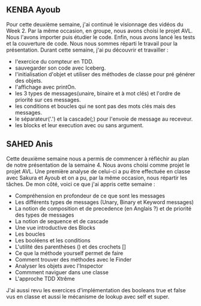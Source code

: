 ## KENBA Ayoub
Pour cette deuxième semaine, j'ai continué le visionnage des vidéos du Week 2. Par la même occasion, en groupe, nous avons choisi le projet AVL.
Nous l'avons importer puis étudier le code. Enfin, nous avons lancé les tests et la couverture de code. Nous nous sommes réparti le travail pour la présentation.
Durant cette semaine, j'ai pu découvrir et travailler :

<ul>
    <li> l'exercice du compteur en TDD.</li>
    <li> sauvegarder son code avec Iceberg.</li>
    <li> l'initialisation d'objet et utiliser des méthodes de classe pour pré générer des objets.</li>
    <li> l'affichage avec printOn.</li>
    <li> les 3 types de messages(unaire, binaire et à mot clés) et l'ordre de priorité sur ces messages.</li>
    <li> les conditions et boucles qui ne sont pas des mots clés mais des messages.</li>
    <li> le séparateur('.') et la cascade(;) pour l'envoie de message au receveur.</li>
    <li> les blocks et leur execution avec ou sans argument.</li>

</ul>

## SAHED Anis
Cette deuxième semaine nous a permis de commencer à réfléchir au plan de notre présentation de la semaine 4. Nous avons choisi comme projet le projet AVL. Une première analyse de celui-ci a pu être effectuée en classe avec Sakura et Ayoub et on a pu, par la même occasion, nous répartir les tâches. De mon côté, voici ce que j'ai appris cette semaine : 

<ul>
    <li> Compréhension en profondeur de ce que sont les messages</li>
    <li> Les différents types de messages (Unary, Binary et Keyword messages)</li>
    <li> La notion de composition et de precedence (en Anglais ?) et de priorité des types de messages</li>
    <li> La notion de sequence et de cascade</li>
    <li> Une vue introductive des Blocks</li>
    <li> Les boucles</li>
    <li> Les booléens et les conditions</li>
    <li> L'utilité des parenthèses () et des crochets []</li>
    <li> Ce que la méthode yourself permet de faire</li>
    <li> Comment trouver des méthodes avec le Finder</li>
    <li> Analyser les objets avec l'Inspector</li>
    <li> Commment naviguer dans une classe</li>
    <li> L'approche TDD Xtrême</li>
</ul>

J'ai aussi revu les exercices d'implémentation des booleans true et false vus en classe et aussi le mécanisme de lookup avec self et super.